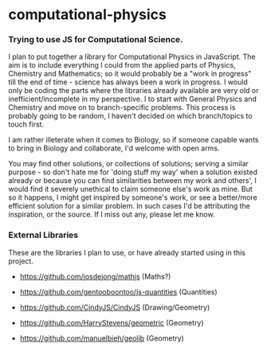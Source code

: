 # computational-physics
### Trying to use JS for Computational Science.

I plan to put together a library for Computational Physics in JavaScript. The aim is to include everything I could from the applied parts of Physics, Chemistry and Mathematics; so it would probably be a "work in progress" till the end of time - science has always been a work in progress. I would only be coding the parts where the libraries already available are very old or inefficient/incomplete in my perspective. 
I to start with General Physics and Chemistry and move on to branch-specific problems. This process is probably going to be random, I haven't decided on which branch/topics to touch first.

I am rather illeterate when it comes to Biology, so if someone capable wants to bring in Biology and collaborate, I'd welcome with open arms.

You may find other solutions, or collections of solutions; serving a similar purpose - so don't hate me for 'doing stuff my way' when a solution existed already or because you can find similarities between my work and others', I would find it severely unethical to claim someone else's work as mine. But so it happens, I might get inspired by someone's work, or see a better/more efficient solution for a similar problem. In such cases I'd be attributing the inspiration, or the source. If I miss out any, please let me know.

### External Libraries
These are the libraries I plan to use, or have already started using in this project.

- https://github.com/josdejong/mathjs (Maths?)

- https://github.com/gentooboontoo/js-quantities  (Quantities)

- https://github.com/CindyJS/CindyJS (Drawing/Geometry)
- https://github.com/HarryStevens/geometric  (Geometry)
- https://github.com/manuelbieh/geolib  (Geometry)
